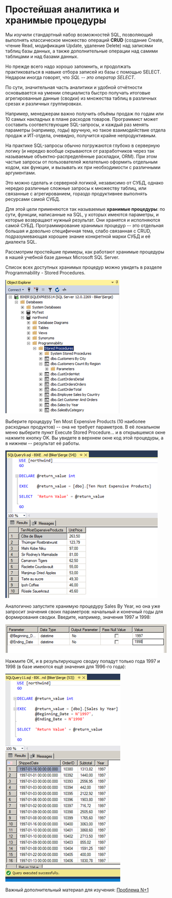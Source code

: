 # Простейшая аналитика и хранимые процедуры

Мы изучили стандартный набор возможностей SQL, позволяющий выполнять классическое множество операций **CRUD** (создание Create, чтение Read, модификация Update, удаление Delete) над записями таблиц базы данных, а также дополнительные операции над самими таблицами и над базами данных.

Но прежде всего надо хорошо запомнить, и продолжать практиковаться в навыке отбора записей из базы с помощью SELECT. Недаром иногда говорят, что *SQL -- это оператор SELECT*.

По сути, значительная часть аналитики и удобной отчётности основывается на умении специалиста быстро получать итоговые агрегированные данные (сводки) из множества таблиц в различных срезах и различных группировках.

Например, менеджерам важно получить объёмы продаж по годам или 10 самых накладных в плане расходов товаров. Программист может составить соответствующие SQL-запросы, и каждый раз менять параметры (например, годы) вручную, но такое взаимодействие отдела продаж и ИТ-отдела, очевидно, получится крайне непродуктивным.

На практике SQL-запросы обычно погружаются глубоко в серверную логику (и нередко вообще скрываются от разработчиков через так называемые объектно-распределённые раскладки, ORM). При этом частые запросы от пользователей желательно оформить отдельным кодом, как функции, и вызывать их при необходимости с различными аргументами.

Это можно сделать и серверной логикой, независимо от СУБД, однако нередко различные сложные запросы к множеству таблиц, или связанные с агрегированием, гораздо продуктивнее выполнять ресурсами самой СУБД.

Для этой цели применяются так называемые **хранимые процедуры**: по сути, функции, написанные на SQL, у которых имеются параметры, и которые возвращают нужный результат. Они хранятся и исполняются самой СУБД.
Программирование хранимых процедур -- это отдельная большая и довольно специфичная тема, слабо связанная с CRUD, подразумевающая хорошее знание конкретной марки СУБД и её диалекта SQL.

Рассмотрим простейшие примеры, как работают хранимые процедуры в нашей учебной базе данных Microsoft SQL Server.

Список всех доступных хранимых процедур можно увидеть в разделе Programmability - Stored Procedures.

<img src="sql_skillsmart_les14_1.png" />

Выберите процедуру Ten Most Expensive Products (10 наиболее расходных продуктов) -- она не требует параметров. В её локальном меню выберите пункт Execute Stored Procedure... и в открывшемся окне нажмите кнопку OK. Вы увидете в верхнем окне код этой процедуры, а в нижнем -- результат её работы.

<img src="sql_skillsmart_les14_2.png" />

Аналогично запустите хранимую процедуру Sales By Year, но она уже запросит значения своих параметров: начальный и конечный годы для формирования сводки. Введите, например, значения 1997 и 1998:

<img src="sql_skillsmart_les14_3.png" />

Нажмите ОК, и в результирующую сводку попадут только года 1997 и 1998 (в базе имеются ещё значения для 1996-го года):

<img src="sql_skillsmart_les14_4.png" />

Важный дополнительный материал для изучения: [Проблема N+1](https://habr.com/ru/company/otus/blog/529692/) 
